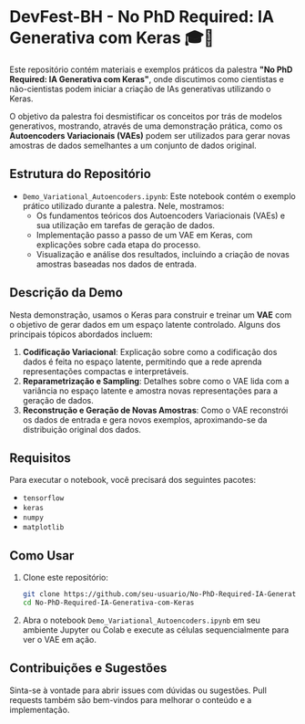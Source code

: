 # DevFest-BH - No PhD Required: IA Generativa com Keras 🎓🤖

Este repositório contém materiais e exemplos práticos da palestra **"No PhD Required: IA Generativa com Keras"**, onde discutimos como cientistas e não-cientistas podem iniciar a criação de IAs generativas utilizando o Keras. 

O objetivo da palestra foi desmistificar os conceitos por trás de modelos generativos, mostrando, através de uma demonstração prática, como os **Autoencoders Variacionais (VAEs)** podem ser utilizados para gerar novas amostras de dados semelhantes a um conjunto de dados original. 

## Estrutura do Repositório

- `Demo_Variational_Autoencoders.ipynb`: Este notebook contém o exemplo prático utilizado durante a palestra. Nele, mostramos:
  - Os fundamentos teóricos dos Autoencoders Variacionais (VAEs) e sua utilização em tarefas de geração de dados.
  - Implementação passo a passo de um VAE em Keras, com explicações sobre cada etapa do processo.
  - Visualização e análise dos resultados, incluindo a criação de novas amostras baseadas nos dados de entrada.

## Descrição da Demo

Nesta demonstração, usamos o Keras para construir e treinar um **VAE** com o objetivo de gerar dados em um espaço latente controlado. Alguns dos principais tópicos abordados incluem:
1. **Codificação Variacional**: Explicação sobre como a codificação dos dados é feita no espaço latente, permitindo que a rede aprenda representações compactas e interpretáveis.
2. **Reparametrização e Sampling**: Detalhes sobre como o VAE lida com a variância no espaço latente e amostra novas representações para a geração de dados.
3. **Reconstrução e Geração de Novas Amostras**: Como o VAE reconstrói os dados de entrada e gera novos exemplos, aproximando-se da distribuição original dos dados.

## Requisitos

Para executar o notebook, você precisará dos seguintes pacotes:
- `tensorflow`
- `keras`
- `numpy`
- `matplotlib`

## Como Usar

1. Clone este repositório:

   ```bash
   git clone https://github.com/seu-usuario/No-PhD-Required-IA-Generativa-com-Keras.git
   cd No-PhD-Required-IA-Generativa-com-Keras
   ```
2. Abra o notebook `Demo_Variational_Autoencoders.ipynb` em seu ambiente Jupyter ou Colab e execute as células sequencialmente para ver o VAE em ação.

## Contribuições e Sugestões

Sinta-se à vontade para abrir issues com dúvidas ou sugestões. Pull requests também são bem-vindos para melhorar o conteúdo e a implementação.
